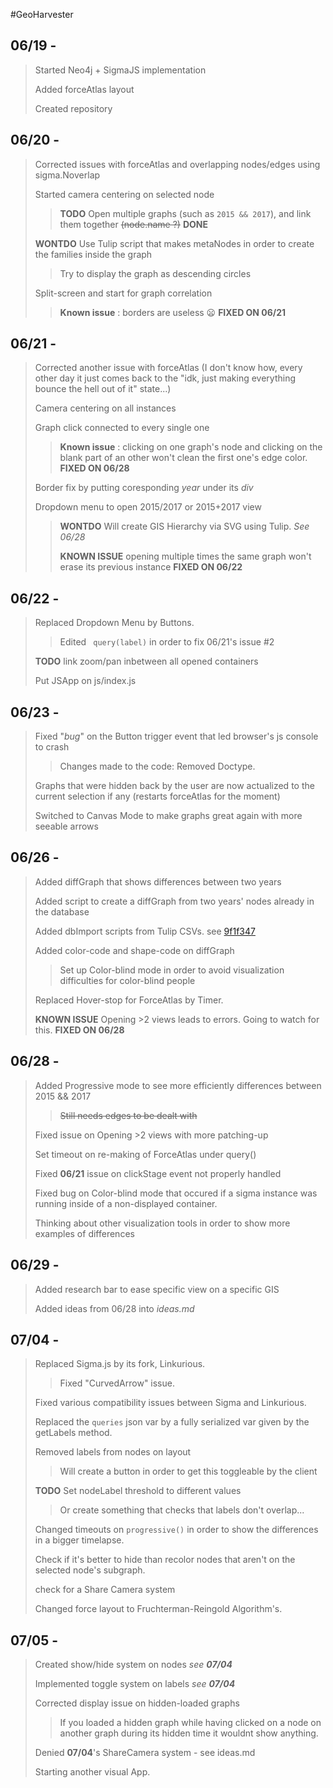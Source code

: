#GeoHarvester

## 06/19 -
> Started Neo4j + SigmaJS implementation
>
> Added forceAtlas layout
>
> Created repository
>

## 06/20 -
> Corrected issues with forceAtlas and overlapping nodes/edges using sigma.Noverlap
>
> Started camera centering on selected node
>> **TODO** Open multiple graphs (such as `2015 && 2017`), and link them together ~~(node.name ?)~~ **DONE**
>
> **WONTDO** Use Tulip script that makes metaNodes in order to create the families inside the graph
>> Try to display the graph as descending circles
>
> Split-screen and start for graph correlation
>> **Known issue** : borders are useless :frowning: **FIXED ON 06/21**

## 06/21 -
> Corrected another issue with forceAtlas (I don't know how, every other day it just comes back to the "idk, just making everything bounce the hell out of it" state...)
>
> Camera centering on all instances
>
> Graph click connected to every single one
>> **Known issue** : clicking on one graph's node and clicking on the blank part of an other won't clean the first one's edge color. **FIXED ON 06/28**
>
> Border fix by putting coresponding _year_ under its *div*
>
> Dropdown menu to open 2015/2017 or 2015+2017 view
>> **WONTDO** Will create GIS Hierarchy via SVG using Tulip. *See 06/28*
>>
>> **KNOWN ISSUE** opening multiple times the same graph won't erase its previous instance **FIXED ON 06/22**

## 06/22 -
> Replaced Dropdown Menu by Buttons.
>> Edited ` query(label)` in order to fix 06/21's issue #2
>
> **TODO** link zoom/pan inbetween all opened containers
>
> Put JSApp on js/index.js

## 06/23 -
> Fixed "*bug*" on the Button trigger event that led browser's js console to crash
>> Changes made to the code: Removed Doctype.
>
> Graphs that were hidden back by the user are now actualized to the current selection if any (restarts forceAtlas for the moment)
>
> Switched to Canvas Mode to make graphs great again with more seeable arrows

## 06/26 -
> Added diffGraph that shows differences between two years
>
> Added script to create a diffGraph from two years' nodes already in the database
>
> Added dbImport scripts from Tulip CSVs. see [9f1f347](https://github.com/tlanvaldear/GeoHarvester/commit/9f1f347e066a7ccd4a49e2102ecf187acb4aae4b)
>
> Added color-code and shape-code on diffGraph
>> Set up Color-blind mode in order to avoid visualization difficulties for color-blind people
>
> Replaced Hover-stop for ForceAtlas by Timer.
>
> **KNOWN ISSUE** Opening >2 views leads to errors. Going to watch for this. **FIXED ON 06/28**

## 06/28 -
> Added Progressive mode to see more efficiently differences between 2015 && 2017
>> ~~Still needs edges to be dealt with~~
>
> Fixed issue on Opening >2 views with more patching-up
>
> Set timeout on re-making of ForceAtlas under query()
>
> Fixed **06/21** issue on clickStage event not properly handled
>
> Fixed bug on Color-blind mode that occured if a sigma instance was running inside of a non-displayed container.
>
> Thinking about other visualization tools in order to show more examples of differences

## 06/29 -
> Added research bar to ease specific view on a specific GIS
>
> Added ideas from 06/28 into *ideas.md*
>
>


## 07/04 -
> Replaced Sigma.js by its fork, Linkurious.
>> Fixed "CurvedArrow" issue.
>
> Fixed various compatibility issues between Sigma and Linkurious.
>
> Replaced the `queries` json var by a fully serialized var given by the getLabels method.
>
> Removed labels from nodes on layout
>> Will create a button in order to get this toggleable by the client
>
> **TODO** Set nodeLabel threshold to different values
>> Or create something that checks that labels don't overlap...
>
> Changed timeouts on `progressive()` in order to show the differences in a bigger timelapse.
>
> Check if it's better to hide than recolor nodes that aren't on the selected node's subgraph.
>
> check for a Share Camera system
>
> Changed force layout to Fruchterman-Reingold Algorithm's.

## 07/05 -
> Created show/hide system on nodes *see __07/04__*
>
> Implemented toggle system on labels *see __07/04__*
>
> Corrected display issue on hidden-loaded graphs
>> If you loaded a hidden graph while having clicked on a node on another graph during its hidden time it wouldnt show anything.
>
> Denied **07/04**'s ShareCamera system - see ideas.md
>
> Starting another visual App.
